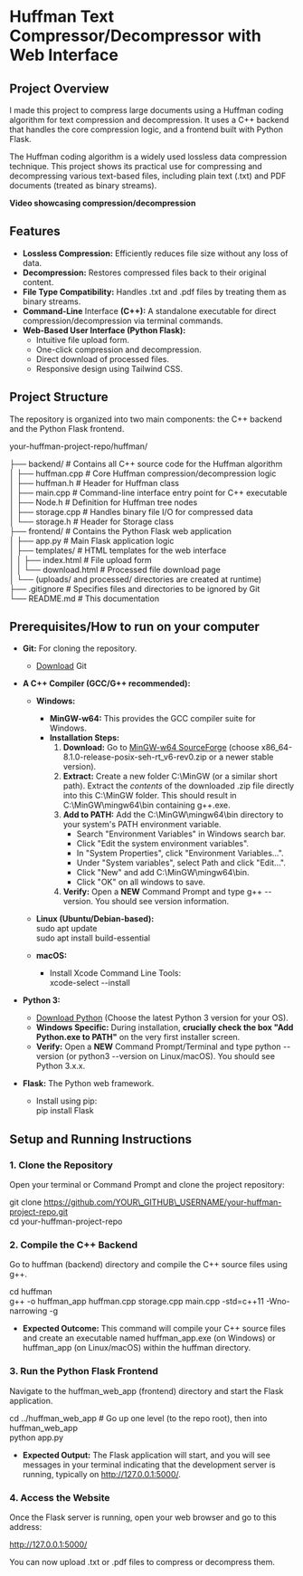 # Huffman Text Compressor/Decompressor with Web Interface 

## **Project Overview**

I made this project to compress large documents using a Huffman coding algorithm for text compression and decompression. It uses a C++ backend that handles the core compression logic, and a frontend built with Python Flask.

The Huffman coding algorithm is a widely used lossless data compression technique. This project shows its practical use for compressing and decompressing various text-based files, including plain text (.txt) and PDF documents (treated as binary streams).

**Video showcasing compression/decompression**



## **Features**

* **Lossless Compression:** Efficiently reduces file size without any loss of data.  
* **Decompression:** Restores compressed files back to their original content.  
* **File Type Compatibility:** Handles .txt and .pdf files by treating them as binary streams.  
* **Command-Line** Interface **(C++):** A standalone executable for direct compression/decompression via terminal commands.  
* **Web-Based User Interface (Python Flask):**  
  * Intuitive file upload form.  
  * One-click compression and decompression.  
  * Direct download of processed files.  
  * Responsive design using Tailwind CSS.

## **Project Structure**

The repository is organized into two main components: the C++ backend and the Python Flask frontend.

your-huffman-project-repo/huffman/

├── backend/                \# Contains all C++ source code for the Huffman algorithm  
│   ├── huffman.cpp         \# Core Huffman compression/decompression logic  
│   ├── huffman.h           \# Header for Huffman class  
│   ├── main.cpp            \# Command-line interface entry point for C++ executable  
│   ├── Node.h              \# Definition for Huffman tree nodes  
│   ├── storage.cpp         \# Handles binary file I/O for compressed data  
│   └── storage.h           \# Header for Storage class  
├── frontend/        \# Contains the Python Flask web application  
│   ├── app.py              \# Main Flask application logic  
│   ├── templates/          \# HTML templates for the web interface  
│   │   ├── index.html      \# File upload form  
│   │   └── download.html   \# Processed file download page  
│   └── (uploads/ and processed/ directories are created at runtime)  
├── .gitignore              \# Specifies files and directories to be ignored by Git  
└── README.md               \# This documentation

## **Prerequisites/How to run on your computer**

* **Git:** For cloning the repository.  
  * [Download](https://git-scm.com/downloads) Git  
* **A C++ Compiler (GCC/G++ recommended):**  
  * **Windows:**  
    * **MinGW-w64:** This provides the GCC compiler suite for Windows.  
    * **Installation Steps:**  
      1. **Download:** Go to [MinGW-w64 SourceForge](https://sourceforge.net/projects/mingw-w64/files/Toolchains%20targetting%20Win64/Personal%20Builds/mingw-builds/8.1.0/threads-posix/seh/) (choose x86\_64-8.1.0-release-posix-seh-rt\_v6-rev0.zip or a newer stable version).  
      2. **Extract:** Create a new folder C:\\MinGW (or a similar short path). Extract the *contents* of the downloaded .zip file directly into this C:\\MinGW folder. This should result in C:\\MinGW\\mingw64\\bin containing g++.exe.  
      3. **Add to PATH:** Add the C:\\MinGW\\mingw64\\bin directory to your system's PATH environment variable.  
         * Search "Environment Variables" in Windows search bar.  
         * Click "Edit the system environment variables".  
         * In "System Properties", click "Environment Variables...".  
         * Under "System variables", select Path and click "Edit...".  
         * Click "New" and add C:\\MinGW\\mingw64\\bin.  
         * Click "OK" on all windows to save.  
      4. **Verify:** Open a **NEW** Command Prompt and type g++ \--version. You should see version information.  
  * **Linux (Ubuntu/Debian-based):**  
    sudo apt update  
    sudo apt install build-essential

  * **macOS:**  
    * Install Xcode Command Line Tools:  
      xcode-select \--install

* **Python 3:**  
  * [Download Python](https://www.python.org/downloads/) (Choose the latest Python 3 version for your OS).  
  * **Windows Specific:** During installation, **crucially check the box "Add Python.exe to PATH"** on the very first installer screen.  
  * **Verify:** Open a **NEW** Command Prompt/Terminal and type python \--version (or python3 \--version on Linux/macOS). You should see Python 3.x.x.  
* **Flask:** The Python web framework.  
  * Install using pip:  
    pip install Flask

## **Setup and Running Instructions**

### **1\. Clone the Repository**

Open your terminal or Command Prompt and clone the project repository:

git clone https://github.com/YOUR\_GITHUB\_USERNAME/your-huffman-project-repo.git  
cd your-huffman-project-repo

### **2\. Compile the C++ Backend**

Go to huffman (backend) directory and compile the C++ source files using g++.

cd huffman  
g++ \-o huffman\_app huffman.cpp storage.cpp main.cpp \-std=c++11 \-Wno-narrowing \-g

* **Expected Outcome:** This command will compile your C++ source files and create an executable named huffman\_app.exe (on Windows) or huffman\_app (on Linux/macOS) within the huffman directory.

### **3\. Run the Python Flask Frontend**

Navigate to the huffman\_web\_app (frontend) directory and start the Flask application.

cd ../huffman\_web\_app \# Go up one level (to the repo root), then into huffman\_web\_app  
python app.py

* **Expected Output:** The Flask application will start, and you will see messages in your terminal indicating that the development server is running, typically on http://127.0.0.1:5000/.

### **4\. Access the Website**

Once the Flask server is running, open your web browser and go to this address:

http://127.0.0.1:5000/

You can now upload .txt or .pdf files to compress or decompress them.



